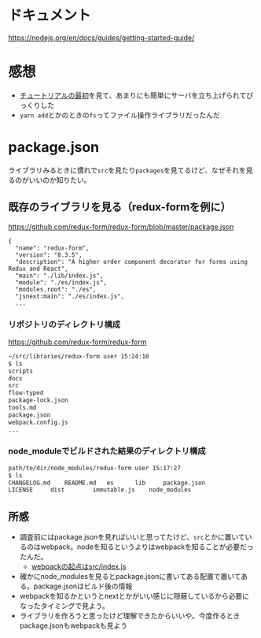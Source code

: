 # ドキュメント
https://nodejs.org/en/docs/guides/getting-started-guide/

# 感想
- [チュートリアルの最初](https://nodejs.org/en/docs/guides/getting-started-guide/)を見て、あまりにも簡単にサーバを立ち上げられてびっくりした
- `yarn add`とかのときの`fs`ってファイル操作ライブラリだったんだ


# package.json
ライブラリみるときに慣れで`src`を見たり`packages`を見てるけど、なぜそれを見るのがいいのか知りたい。

## 既存のライブラリを見る（redux-formを例に）
https://github.com/redux-form/redux-form/blob/master/package.json
```
{
  "name": "redux-form",
  "version": "8.3.5",
  "description": "A higher order component decorator for forms using Redux and React",
  "main": "./lib/index.js",
  "module": "./es/index.js",
  "modules.root": "./es",
  "jsnext:main": "./es/index.js",
  ...
```

### リポジトリのディレクトリ構成
https://github.com/redux-form/redux-form
```sh
~/src/libraries/redux-form user 15:24:10
$ ls
scripts
docs
src
flow-typed
package-lock.json
tools.md
package.json
webpack.config.js
...
```

### node_moduleでビルドされた結果のディレクトリ構成
```sh
path/to/dir/node_modules/redux-form user 15:17:27
$ ls
CHANGELOG.md	README.md	es		lib		package.json
LICENSE		dist		immutable.js	node_modules
```

## 所感
- 調査前にはpackage.jsonを見ればいいと思ってたけど、`src`とかに置いているのはwebpack。nodeを知るというよりはwebpackを知ることが必要だったんだ。
  - [webpackの起点はsrc/index.js](https://webpack.js.org/configuration/)
- 確かにnode_modulesを見るとpackage.jsonに書いてある配置で置いてある。package.jsonはビルド後の情報
- webpackを知るかというとnextとかがいい感じに隠蔽しているから必要になったタイミングで見よう。
- ライブラリを作ろうと思ったけど理解できたからいいや。今度作るときpackage.jsonもwebpackも見よう

